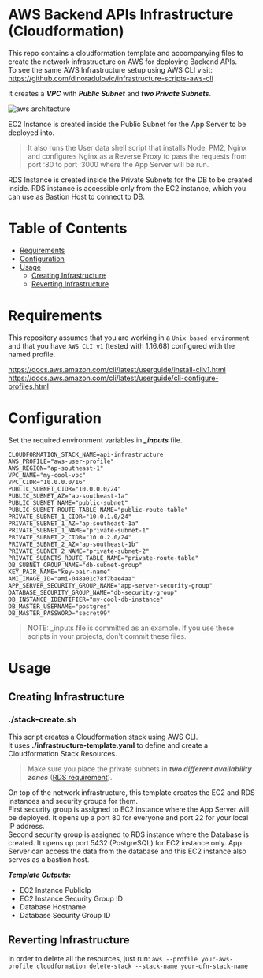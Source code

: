 # AWS Backend APIs Infrastructure (Cloudformation)

This repo contains a cloudformation template and accompanying files to create the network infrastructure on AWS for deploying Backend APIs.  
To see the same AWS Infrastructure setup using AWS CLI visit:
<https://github.com/dinoradulovic/infrastructure-scripts-aws-cli>


It creates a ***VPC*** with ***Public Subnet*** and ***two Private Subnets***. 

![aws architecture](https://github.com/dinoradulovic/infrastructure-scripts-aws-cli/blob/media/aws-architecture.png)

EC2 Instance is created inside the Public Subnet for the App Server to be deployed into. 
> It also runs the User data shell script that installs Node, PM2, Nginx and configures Nginx as a Reverse Proxy to pass the requests from port :80 to port :3000 where the App Server will be run.

RDS Instance is created inside the Private Subnets for the DB to be created inside.
RDS instance is accessible only from the EC2 instance, which you can use as Bastion Host to connect to DB. 

# Table of Contents 
* [Requirements](#requirements)
* [Configuration](#configuration)
* [Usage](#usage) 
	* [Creating Infrastructure](#creating-infrastructure ) 
	* [Reverting Infrastructure](#reverting-infrastructure) 

# Requirements

This repository assumes that you are working in a `Unix based environment` and that you have `AWS CLI v1` (tested with 1.16.68) configured with the named profile.

<https://docs.aws.amazon.com/cli/latest/userguide/install-cliv1.html>
<https://docs.aws.amazon.com/cli/latest/userguide/cli-configure-profiles.html>

# Configuration

Set the required environment variables in ***_inputs*** file. 
```
CLOUDFORMATION_STACK_NAME=api-infrastructure
AWS_PROFILE="aws-user-profile"
AWS_REGION="ap-southeast-1"
VPC_NAME="my-cool-vpc"
VPC_CIDR="10.0.0.0/16"
PUBLIC_SUBNET_CIDR="10.0.0.0/24"
PUBLIC_SUBNET_AZ="ap-southeast-1a"
PUBLIC_SUBNET_NAME="public-subnet"
PUBLIC_SUBNET_ROUTE_TABLE_NAME="public-route-table"
PRIVATE_SUBNET_1_CIDR="10.0.1.0/24"
PRIVATE_SUBNET_1_AZ="ap-southeast-1a"
PRIVATE_SUBNET_1_NAME="private-subnet-1"
PRIVATE_SUBNET_2_CIDR="10.0.2.0/24"
PRIVATE_SUBNET_2_AZ="ap-southeast-1b"
PRIVATE_SUBNET_2_NAME="private-subnet-2"
PRIVATE_SUBNETS_ROUTE_TABLE_NAME="private-route-table"
DB_SUBNET_GROUP_NAME="db-subnet-group"
KEY_PAIR_NAME="key-pair-name"
AMI_IMAGE_ID="ami-048a01c78f7bae4aa"
APP_SERVER_SECURITY_GROUP_NAME="app-server-security-group"
DATABASE_SECURITY_GROUP_NAME="db-security-group"
DB_INSTANCE_IDENTIFIER="my-cool-db-instance"
DB_MASTER_USERNAME="postgres"
DB_MASTER_PASSWORD="secret99"
```
> NOTE: _inputs file is committed as an example. If you use these scripts in your projects, don't commit these files. 

# Usage
## Creating Infrastructure

### ./stack-create.sh

This script creates a Cloudformation stack using AWS CLI.  
It uses **./infrastructure-template.yaml** to define and create a Cloudformation Stack Resources. 

> Make sure you place the private subnets in ***two different availability zones*** ([RDS requirement](https://docs.aws.amazon.com/AmazonRDS/latest/UserGuide/USER_VPC.WorkingWithRDSInstanceinaVPC.html#Overview.RDSVPC.Create)). 

On top of the network infrastructure, this template creates the EC2 and RDS instances and security groups for them.  
First security group is assigned to EC2 instance where the App Server will be deployed. It opens up a port 80 for everyone and port 22 for your local IP address.  
Second security group is assigned to RDS instance where the Database is created. It opens up port 5432 (PostgreSQL) for EC2 instance only. App Server can access the data from the database and this EC2 instance also serves as a bastion host.

***Template Outputs:***
- EC2 Instance PublicIp
- EC2 Instance Security Group ID
- Database Hostname
- Database Security Group ID

## Reverting Infrastructure
In order to delete all the resources, just run: 
`aws --profile your-aws-profile cloudformation delete-stack --stack-name your-cfn-stack-name`

